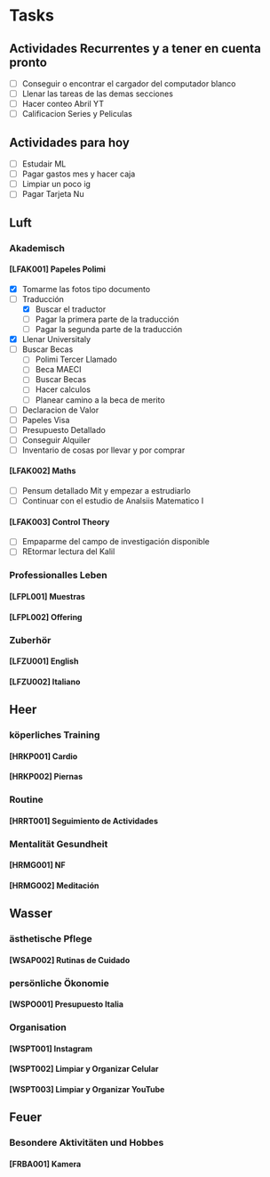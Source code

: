# Tasks

## Actividades Recurrentes y a tener en cuenta pronto
  - [ ] Conseguir o encontrar el cargador del computador blanco
  - [ ] Llenar las tareas de las demas secciones
  - [ ] Hacer conteo Abril YT
  - [ ] Calificacion Series y Peliculas

## Actividades para hoy
  - [ ] Estudair ML
  - [ ] Pagar gastos mes y hacer caja
  - [ ] Limpiar un poco ig
  - [ ] Pagar Tarjeta Nu

## Luft
### Akademisch
#### [LFAK001] Papeles Polimi
  - [x] Tomarme las fotos tipo documento
  - [ ] Traducción
    - [x] Buscar el traductor
    - [ ] Pagar la primera parte de la traducción
    - [ ] Pagar la segunda parte de la traducción
  - [x] Llenar Universitaly
  - [ ] Buscar Becas
    - [ ] Polimi Tercer Llamado
    - [ ] Beca MAECI
    - [ ] Buscar Becas
    - [ ] Hacer calculos
    - [ ] Planear camino a la beca de merito 
  - [ ] Declaracion de Valor
  - [ ] Papeles Visa
  - [ ] Presupuesto Detallado
  - [ ] Conseguir Alquiler
  - [ ] Inventario de cosas por llevar y por comprar
#### [LFAK002] Maths
  - [ ] Pensum detallado Mit y empezar a estrudiarlo
  - [ ] Continuar con el estudio de Analsiis Matematico I
#### [LFAK003] Control Theory
  - [ ] Empaparme del campo de investigación disponible
  - [ ] REtormar lectura del Kalil
### Professionalles Leben
#### [LFPL001] Muestras
#### [LFPL002] Offering
### Zuberhör
#### [LFZU001] English
#### [LFZU002] Italiano



## Heer
### köperliches Training
#### [HRKP001] Cardio
#### [HRKP002] Piernas
### Routine
#### [HRRT001] Seguimiento de Actividades
### Mentalität Gesundheit
#### [HRMG001] NF
#### [HRMG002] Meditación


## Wasser
### ästhetische Pflege 
#### [WSAP002] Rutinas de Cuidado
### persönliche Ökonomie
#### [WSPO001] Presupuesto Italia
### Organisation
#### [WSPT001] Instagram 
#### [WSPT002] Limpiar y Organizar Celular
#### [WSPT003] Limpiar y Organizar YouTube

## Feuer
### Besondere Aktivitäten und Hobbes
#### [FRBA001] Kamera
